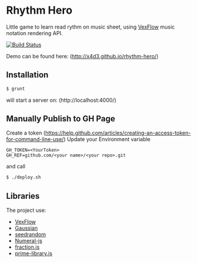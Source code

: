 Rhythm Hero
==========

Little game to learn read rythm on music sheet, using [VexFlow](http://www.vexflow.com) music notation rendering API.

[![Build Status](https://travis-ci.org/x4d3/rhythm-hero.svg?branch=master)](https://travis-ci.org/x4d3/rhythm-hero)

Demo can be found here: (http://x4d3.github.io/rhythm-hero/)

Installation
------------
```sh
$ grunt
```
will start a server on: (http://localhost:4000/)

Manually Publish to GH Page
------------
Create a token (https://help.github.com/articles/creating-an-access-token-for-command-line-use/)
Update your Environment variable
```
GH_TOKEN=<YourToken>
GH_REF=github.com/<your name>/<your repo>.git
```
and call
```sh
$ ./deploy.sh
```

Libraries
------------
The project use:

- [VexFlow](http://www.vexflow.com) 
- [Gaussian](https://github.com/errcw/gaussian)
- [seedrandom](https://github.com/davidbau/seedrandom)
- [Numeral-js](https://github.com/adamwdraper/Numeral-js)
- [fraction.js](https://github.com/x4d3/fraction.js)
- [prime-library.js](https://github.com/x4d3/prime-library.js)
